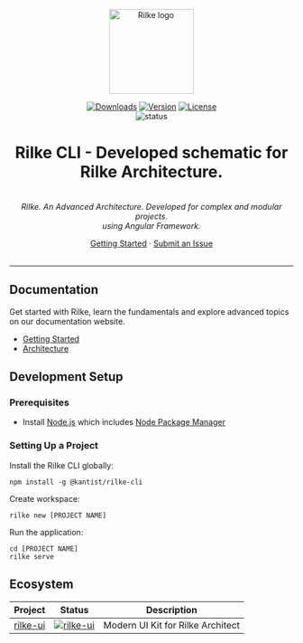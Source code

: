 <p align="center"><a href="https://rilke.ist" target="_blank" rel="noopener noreferrer"><img width="150" src="https://rilke.ist/assets/logo/logo-stroked.png" alt="Rilke logo"></a></p>
<p align="center">
	<a href="https://npmcharts.com/compare/@kantist/rilke-cli?minimal=true"><img src="https://img.shields.io/npm/dm/@kantist/rilke-cli.svg?sanitize=true" alt="Downloads"></a>
	<a href="https://www.npmjs.com/package/@kantist/rilke-cli"><img src="https://img.shields.io/npm/v/@kantist/rilke-cli.svg?sanitize=true" alt="Version"></a>
	<a href="https://www.npmjs.com/package/@kantist/rilke-cli"><img src="https://img.shields.io/npm/l/@kantist/rilke-cli.svg?sanitize=true" alt="License"></a>
	<br>
	<img src="https://github.com/kantist/rilke-cli/actions/workflows/npm-publish.yml/badge.svg" alt="status">
</p>
<h1 align="center">Rilke CLI - Developed schematic for Rilke Architecture.</h1>
<p align="center">
	<br>
	<i>Rilke. An Advanced Architecture. Developed for complex and modular projects.
	<br> using Angular Framework.</i>
	<br>
</p>
<p align="center">
	<a href="https://rilke.ist/cli/">Getting Started</a>
	·
	<a href="https://github.com/kantist/rilke-cli/issues">Submit an Issue</a>
	<br>
	<br>
</p>

<hr>

## Documentation

Get started with Rilke, learn the fundamentals and explore advanced topics on our documentation website.

-   [Getting Started][quickstart]
-   [Architecture][architecture]

## Development Setup

### Prerequisites

-   Install [Node.js] which includes [Node Package Manager][npm]

### Setting Up a Project

Install the Rilke CLI globally:

```
npm install -g @kantist/rilke-cli
```

Create workspace:

```
rilke new [PROJECT NAME]
```

Run the application:

```
cd [PROJECT NAME]
rilke serve
```

## Ecosystem

| Project    | Status                          | Description                       |
| ---------- | ------------------------------- | --------------------------------- |
| [rilke-ui] | [![rilke-ui]][rilke-ui-package] | Modern UI Kit for Rilke Architect |

[rilke-ui]: https://github.com/kantist/rilke-ui
[rilke-ui-package]: https://npmjs.com/package/@kantist/rilke-ui
[quickstart]: https://rilke.ist/cli/
[architecture]: https://rilke.ist/architecture/
[node.js]: https://nodejs.org/
[npm]: https://www.npmjs.com/get-npm
[angular]: https://angular.io/cli
